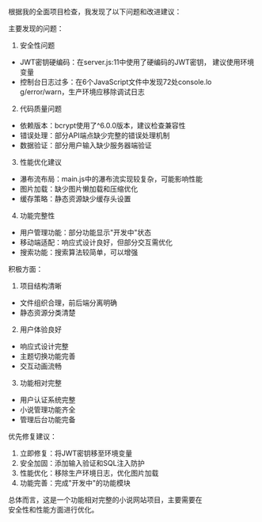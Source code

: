 根据我的全面项目检查，我发现了以下问题和改进建议：       

  主要发现的问题：

  1. 安全性问题

  - JWT密钥硬编码：在server.js:11中使用了硬编码的JWT密钥， 
  建议使用环境变量
  - 控制台日志过多：在6个JavaScript文件中发现72处console.lo
  g/error/warn，生产环境应移除调试日志

  2. 代码质量问题

  - 依赖版本：bcrypt使用了^6.0.0版本，建议检查兼容性
  - 错误处理：部分API端点缺少完整的错误处理机制
  - 数据验证：部分用户输入缺少服务器端验证

  3. 性能优化建议

  - 瀑布流布局：main.js中的瀑布流实现较复杂，可能影响性能       
  - 图片加载：缺少图片懒加载和压缩优化
  - 缓存策略：静态资源缺少缓存头设置

  4. 功能完整性

  - 用户管理功能：部分功能显示"开发中"状态
  - 移动端适配：响应式设计良好，但部分交互需优化
  - 搜索功能：搜索算法较简单，可以增强

  积极方面：

  1. 项目结构清晰

  - 文件组织合理，前后端分离明确
  - 静态资源分类清楚

  2. 用户体验良好

  - 响应式设计完整
  - 主题切换功能完善
  - 交互动画流畅

  3. 功能相对完整

  - 用户认证系统完整
  - 小说管理功能齐全
  - 管理后台功能完备

  优先修复建议：

  1. 立即修复：将JWT密钥移至环境变量
  2. 安全加固：添加输入验证和SQL注入防护
  3. 性能优化：移除生产环境日志，优化图片加载
  4. 功能完善：完成"开发中"的功能模块

  总体而言，这是一个功能相对完整的小说网站项目，主要需要在      
  安全性和性能方面进行优化。